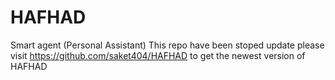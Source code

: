 # HAFHAD
Smart agent (Personal Assistant)
This repo have been stoped update please visit https://github.com/saket404/HAFHAD to get the newest version of HAFHAD
